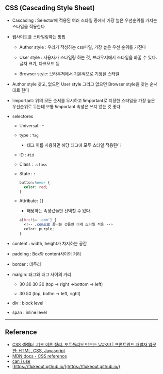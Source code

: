 ## CSS (Cascading Style Sheet)

- Cascading : Selector에 적용된 여러 스타일 중에서 가장 높은 우선순위를 가지는 스타일을 적용한다

- 웹사이트를 스타일링하는 방법

  - Author style : 우리가 작성하는 css파일, 가장 높은 우선 순위를 가진다

  - User style : 사용자가 스타일링 하는 것, 브라우저에서 스타일을 바꿀 수 있다. 글자 크기, 다크모드 등

  - Browser style: 브라우저에서 기본적으로 기정된 스타일

- Author style 찾고, 없으면 User style 그리고 없으면 Browser style을 찾는 순서대로 한다

- !important: 위의 모든 순서를 무시하고 !important로 지정한 스타일을 가장 높은 우선순위로 두는데 보통 !important 속성은 쓰지 않는 것 좋다

- selectores

  - Universal : `*`

  - type : `Tag`

    - 태그 이름 사용하면 해당 태그에 모두 스타일 적용된다

  - ID : `#id`

  - Class : `.class`

  - State : `:`

    ```css
    button:hover {
      color: red;
    }
    ```

  - Attribute: `[]`

    - 해당하는 속성값들만 선택할 수 있다.

    ```css
    a[href$='.com'] {
      <!-- .com으로 끝나는 것들만 아래 스타일 적용 -->
      color: purple;
    }
    ```

- content : width, height가 차지하는 공간

- padding : Box와 content사이의 거리

- border : 테두리

- margin: 태그와 태그 사이의 거리

  - 30 30 30 30 (top -> right ->bottom -> left)

  - 30 50 (top, bottm -> left, right)

- div : block level

- span : inline level

---

## Reference

- [CSS 셀렉터, 기초 이론 정리. 포트폴리오 만드는 날까지! | 프론트엔드 개발자 입문편: HTML, CSS, Javascript](https://www.youtube.com/watch?v=gGebK7lWnCk)
- [MDN docs - CSS reference](https://developer.mozilla.org/en-US/docs/Web/CSS/Reference)
- [can i use](https://caniuse.com/)
- [https://flukeout.github.io/](https://flukeout.github.io/)
